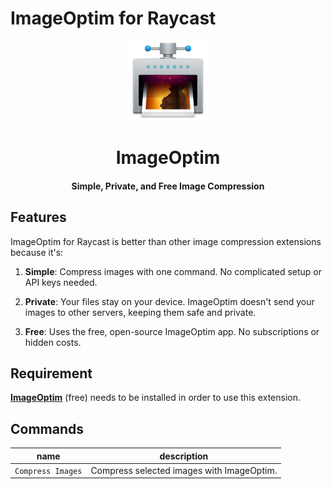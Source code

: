# ImageOptim for Raycast

<div align="center">
  <img src="media/icon.png" width="128" height="128" alt="ImageOptim Icon">
  <h1 align="center">ImageOptim</h1>
  <h4 align="center">Simple, Private, and Free Image Compression</h4>
</div>


## Features

ImageOptim for Raycast is better than other image compression extensions because it's:

1. **Simple**: Compress images with one command. No complicated setup or API keys needed.

2. **Private**: Your files stay on your device. ImageOptim doesn't send your images to other servers, keeping them safe and private.

3. **Free**: Uses the free, open-source ImageOptim app. No subscriptions or hidden costs.


## Requirement

[**ImageOptim**](https://imageoptim.com) (free) needs to be installed in order to use this extension.


## Commands

| name              | description                             |
| ----------------- | --------------------------------------- |
| `Compress Images` | Compress selected images with ImageOptim. |